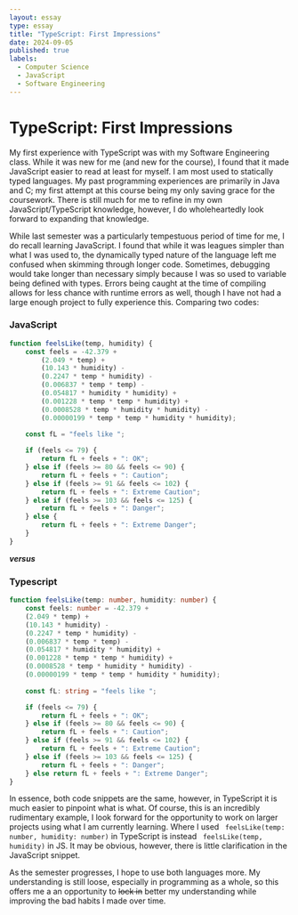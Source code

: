 ```yaml
---
layout: essay
type: essay
title: "TypeScript: First Impressions"
date: 2024-09-05
published: true
labels:
  - Computer Science
  - JavaScript
  - Software Engineering
---
```


# TypeScript: First Impressions

   My first experience with TypeScript was with my Software Engineering class. While it was new for me (and new for the course), I found that it made JavaScript easier to read at least for myself. I am most used to statically typed 
   languages. My past programming experiences are primarily in Java and C; my first attempt at this course being my only saving grace for the coursework. There is still much for me to refine in my own JavaScript/TypeScript knowledge, however, I 
   do wholeheartedly look forward to expanding that knowledge.
   
   While last semester was a particularly tempestuous period of time for me, I do recall learning JavaScript. I found that while it was leagues simpler than what I was used to, the dynamically typed nature of the language left me confused when 
   skimming through longer code. Sometimes, debugging would take longer than necessary simply because I was so used to variable being defined with types. Errors being caught at the time of compiling allows for less chance with runtime errors as 
   well, though I have not had a large enough project to fully experience this. Comparing two codes: 

### JavaScript
```javascript
function feelsLike(temp, humidity) {
    const feels = -42.379 +
        (2.049 * temp) +
        (10.143 * humidity) -
        (0.2247 * temp * humidity) -
        (0.006837 * temp * temp) -
        (0.054817 * humidity * humidity) +
        (0.001228 * temp * temp * humidity) +
        (0.0008528 * temp * humidity * humidity) -
        (0.00000199 * temp * temp * humidity * humidity);
    
    const fL = "feels like ";

    if (feels <= 79) {
        return fL + feels + ": OK";
    } else if (feels >= 80 && feels <= 90) {
        return fL + feels + ": Caution";
    } else if (feels >= 91 && feels <= 102) {
        return fL + feels + ": Extreme Caution";
    } else if (feels >= 103 && feels <= 125) {
        return fL + feels + ": Danger";
    } else {
        return fL + feels + ": Extreme Danger";
    }
}

```
***versus***
### Typescript
```typescript
function feelsLike(temp: number, humidity: number) {
    const feels: number = -42.379 +
    (2.049 * temp) +
    (10.143 * humidity) -
    (0.2247 * temp * humidity) -
    (0.006837 * temp * temp) -
    (0.054817 * humidity * humidity) +
    (0.001228 * temp * temp * humidity) +
    (0.0008528 * temp * humidity * humidity) -
    (0.00000199 * temp * temp * humidity * humidity);
    
    const fL: string = "feels like ";

    if (feels <= 79) {
        return fL + feels + ": OK";
    } else if (feels >= 80 && feels <= 90) {
        return fL + feels + ": Caution";
    } else if (feels >= 91 && feels <= 102) {
        return fL + feels + ": Extreme Caution";
    } else if (feels >= 103 && feels <= 125) {
        return fL + feels + ": Danger";
    } else return fL + feels + ": Extreme Danger";
}

```

In essence, both code snippets are the same, however, in TypeScript it is much easier to pinpoint what is what. Of course, this is an incredibly rudimentary example, I look forward for the opportunity to work on larger projects using what I am 
currently learning. Where I used `` feelsLike(temp: number, humidity: number)`` in TypeScript is instead ` feelsLike(temp, humidity)` in JS. It may be obvious, however, there is little clarification in the JavaScript snippet. 

As the semester progresses, I hope to use both languages more. My understanding is still loose, especially in programming as a whole, so this offers me a an opportunity to ~~lock in~~ better my understanding while improving the bad habits I made 
over time. 
